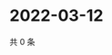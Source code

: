# 2022-03-12

共 0 条

<!-- BEGIN WEIBO -->
<!-- 最后更新时间 Sat Mar 12 2022 22:12:39 GMT+0800 (China Standard Time) -->

<!-- END WEIBO -->
